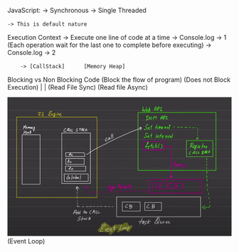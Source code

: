 JavaScript:
    -> Synchronous
    -> Single Threaded

    -> This is default nature

Execution Context
    -> Execute one line of code at a time
        -> Console.log -> 1     (Each operation wait for the last one to complete before executing)
        -> Console.log -> 2

        -> [CallStack]      [Memory Heap]

Blocking                    vs              Non Blocking Code
(Block the flow of program)         (Does not Block Execution)
        |                                       |
    (Read File Sync)                        (Read file Async)


![alt text](image.png) (Event Loop)